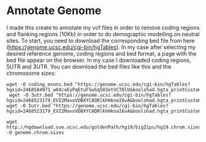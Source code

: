 # Annotate Genome
I made this create to annotate my vcf files in order to remove coding regions and flanking regions (10Kb) in order to do demographic modelling on neutral sites.
To start, you need to download the corresponding bed file from here (https://genome.ucsc.edu/cgi-bin/hgTables). In my case after selecting my desired reference genome, coding regions and bed format, a page with the bed file appear on the browser. In my case I downloaded coding regions, 5UTR and 3UTR. You can download the bed files like this and the chromosome sizes:

```
wget -O coding_exons.bed "https://genome.ucsc.edu/cgi-bin/hgTables?hgsid=2468584971_w04caEyPqEtuFSwSq503otVCTDlU&boolshad.hgta_printCustomTrackHeaders=0&hgta_ctName=tb_knownGene&hgta_ctDesc=table+browser+query+on+knownGene&hgta_ctVis=pack&hgta_ctUrl=&fbUpBases=200&fbExonBases=0&fbIntronBases=0&fbQual=cds&fbDownBases=200&hgta_doGetBed=get+BED"
 wget -O 3utr.bed "https://genome.ucsc.edu/cgi-bin/hgTables?hgsid=2468523179_EVZ2MavoVDBXYC8QRlkhHknaI6vA&boolshad.hgta_printCustomTrackHeaders=0&hgta_ctName=tb_knownGene&hgta_ctDesc=table+browser+query+on+knownGene&hgta_ctVis=pack&hgta_ctUrl=&fbUpBases=200&fbExonBases=0&fbIntronBases=0&fbQual=utr3&fbDownBases=200&hgta_doGetBed=get+BED"
wget -O 5utr.bed "https://genome.ucsc.edu/cgi-bin/hgTables?hgsid=2468523179_EVZ2MavoVDBXYC8QRlkhHknaI6vA&boolshad.hgta_printCustomTrackHeaders=0&hgta_ctName=tb_knownGene&hgta_ctDesc=table+browser+query+on+knownGene&hgta_ctVis=pack&hgta_ctUrl=&fbUpBases=200&fbExonBases=0&fbIntronBases=0&fbQual=utr5&fbDownBases=200&hgta_doGetBed=get+BED"

wget http://hgdownload.soe.ucsc.edu/goldenPath/hg19/bigZips/hg19.chrom.sizes -O genome.chrom.sizes

```
